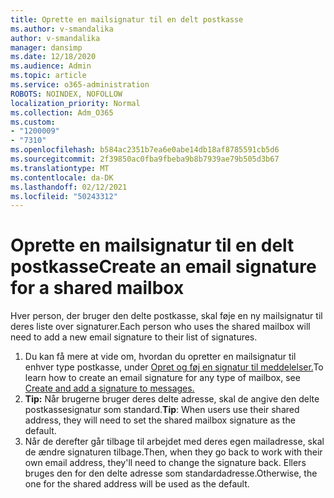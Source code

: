 ```yaml
---
title: Oprette en mailsignatur til en delt postkasse
ms.author: v-smandalika
author: v-smandalika
manager: dansimp
ms.date: 12/18/2020
ms.audience: Admin
ms.topic: article
ms.service: o365-administration
ROBOTS: NOINDEX, NOFOLLOW
localization_priority: Normal
ms.collection: Adm_O365
ms.custom:
- "1200009"
- "7310"
ms.openlocfilehash: b584ac2351b7ea6e0abe14db18af8785591cb5d6
ms.sourcegitcommit: 2f39850ac0fba9fbeba9b8b7939ae79b505d3b67
ms.translationtype: MT
ms.contentlocale: da-DK
ms.lasthandoff: 02/12/2021
ms.locfileid: "50243312"
---
```

# <a name="create-an-email-signature-for-a-shared-mailbox"></a><span data-ttu-id="738e6-102">Oprette en mailsignatur til en delt postkasse</span><span class="sxs-lookup"><span data-stu-id="738e6-102">Create an email signature for a shared mailbox</span></span>

<span data-ttu-id="738e6-103">Hver person, der bruger den delte postkasse, skal føje en ny mailsignatur til deres liste over signaturer.</span><span class="sxs-lookup"><span data-stu-id="738e6-103">Each person who uses the shared mailbox will need to add a new email signature to their list of signatures.</span></span>

1. <span data-ttu-id="738e6-104">Du kan få mere at vide om, hvordan du opretter en mailsignatur til enhver type postkasse, under [Opret og føj en signatur til meddelelser.](https://support.office.com/article/8ee5d4f4-68fd-464a-a1c1-0e1c80bb27f2)</span><span class="sxs-lookup"><span data-stu-id="738e6-104">To learn how to create an email signature for any type of mailbox, see [Create and add a signature to messages.](https://support.office.com/article/8ee5d4f4-68fd-464a-a1c1-0e1c80bb27f2)</span></span>
2. <span data-ttu-id="738e6-105">**Tip:** Når brugerne bruger deres delte adresse, skal de angive den delte postkassesignatur som standard.</span><span class="sxs-lookup"><span data-stu-id="738e6-105">**Tip**: When users use their shared address, they will need to set the shared mailbox signature as the default.</span></span>
3. <span data-ttu-id="738e6-106">Når de derefter går tilbage til arbejdet med deres egen mailadresse, skal de ændre signaturen tilbage.</span><span class="sxs-lookup"><span data-stu-id="738e6-106">Then, when they go back to work with their own email address, they'll need to change the signature back.</span></span> <span data-ttu-id="738e6-107">Ellers bruges den for den delte adresse som standardadresse.</span><span class="sxs-lookup"><span data-stu-id="738e6-107">Otherwise, the one for the shared address will be used as the default.</span></span>